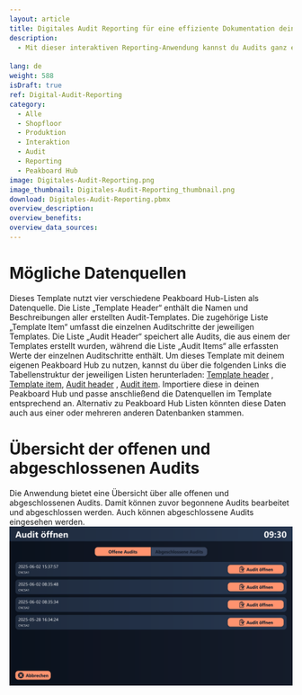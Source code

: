```yaml
---
layout: article
title: Digitales Audit Reporting für eine effiziente Dokumentation deiner Audits und Prüfprozesse
description: 
  - Mit dieser interaktiven Reporting-Anwendung kannst du Audits ganz einfach digitalisieren und systematisch durchführen. Zu Beginn kannst du ein neues Audit aus einem vordefinierten Template erstellen und dieses Schritt für Schritt durchlaufen. Während des Prozesses kannst du die einzelnen Auditschritte abhaken und erforderliche Werte direkt erfassen. Am Ende wird das Audit abgeschlossen und dokumentiert. Sollte es nötig sein, kannst du begonnene Audits jederzeit speichern und zu einem späteren Zeitpunkt fortsetzen, um es abzuschließen. Diese Anwendung sorgt für eine klare Struktur und einfache Nachverfolgbarkeit aller Prüfprozesse – ideal für Unternehmen, die ihre Audit-Dokumentation digital und effizient gestalten möchten.

lang: de
weight: 588
isDraft: true
ref: Digital-Audit-Reporting
category:
  - Alle
  - Shopfloor
  - Produktion
  - Interaktion
  - Audit
  - Reporting
  - Peakboard Hub
image: Digitales-Audit-Reporting.png
image_thumbnail: Digitales-Audit-Reporting_thumbnail.png
download: Digitales-Audit-Reporting.pbmx
overview_description:
overview_benefits:
overview_data_sources:
---
```

# Mögliche Datenquellen
Dieses Template nutzt vier verschiedene Peakboard Hub-Listen als Datenquelle. Die Liste „Template Header“ enthält die Namen und Beschreibungen aller erstellten Audit-Templates. Die zugehörige Liste „Template Item“ umfasst die einzelnen Auditschritte der jeweiligen Templates. Die Liste „Audit Header“ speichert alle Audits, die aus einem der Templates erstellt wurden, während die Liste „Audit Items“ alle erfassten Werte der einzelnen Auditschritte enthält. Um dieses Template mit deinem eigenen Peakboard Hub zu nutzen, kannst du über die folgenden Links die Tabellenstruktur der jeweiligen Listen herunterladen: <a href="Template_Header.csv" class="inline" download>Template header</a> , <a href="Template_Item.csv" class="inline" download>Template item</a>, <a href="Audit_Header.csv" class="inline" download>Audit header</a> , <a href="Audit_Item.csv" class="inline" download>Audit item</a>. Importiere diese in deinen Peakboard Hub und passe anschließend die Datenquellen im Template entsprechend an. Alternativ zu Peakboard Hub Listen könnten diese Daten auch aus einer oder mehreren anderen Datenbanken stammen. 

# Übersicht der offenen und abgeschlossenen Audits

Die Anwendung bietet eine Übersicht über alle offenen und abgeschlossenen Audits. Damit können zuvor begonnene Audits bearbeitet und abgeschlossen werden. Auch können abgeschlossene Audits eingesehen werden.
![image_live](Digitales-Audit-Reporting-Auswahl.png)

